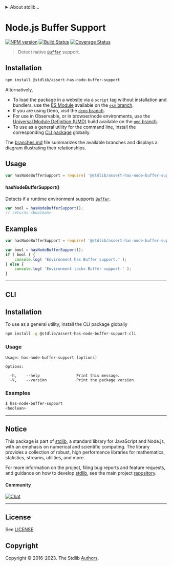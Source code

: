 <!--

@license Apache-2.0

Copyright (c) 2018 The Stdlib Authors.

Licensed under the Apache License, Version 2.0 (the "License");
you may not use this file except in compliance with the License.
You may obtain a copy of the License at

   http://www.apache.org/licenses/LICENSE-2.0

Unless required by applicable law or agreed to in writing, software
distributed under the License is distributed on an "AS IS" BASIS,
WITHOUT WARRANTIES OR CONDITIONS OF ANY KIND, either express or implied.
See the License for the specific language governing permissions and
limitations under the License.

-->


<details>
  <summary>
    About stdlib...
  </summary>
  <p>We believe in a future in which the web is a preferred environment for numerical computation. To help realize this future, we've built stdlib. stdlib is a standard library, with an emphasis on numerical and scientific computation, written in JavaScript (and C) for execution in browsers and in Node.js.</p>
  <p>The library is fully decomposable, being architected in such a way that you can swap out and mix and match APIs and functionality to cater to your exact preferences and use cases.</p>
  <p>When you use stdlib, you can be absolutely certain that you are using the most thorough, rigorous, well-written, studied, documented, tested, measured, and high-quality code out there.</p>
  <p>To join us in bringing numerical computing to the web, get started by checking us out on <a href="https://github.com/stdlib-js/stdlib">GitHub</a>, and please consider <a href="https://opencollective.com/stdlib">financially supporting stdlib</a>. We greatly appreciate your continued support!</p>
</details>

# Node.js Buffer Support

[![NPM version][npm-image]][npm-url] [![Build Status][test-image]][test-url] [![Coverage Status][coverage-image]][coverage-url] <!-- [![dependencies][dependencies-image]][dependencies-url] -->

> Detect native [`Buffer`][node-buffer] support.

<section class="installation">

## Installation

```bash
npm install @stdlib/assert-has-node-buffer-support
```

Alternatively,

-   To load the package in a website via a `script` tag without installation and bundlers, use the [ES Module][es-module] available on the [`esm` branch][esm-url].
-   If you are using Deno, visit the [`deno` branch][deno-url].
-   For use in Observable, or in browser/node environments, use the [Universal Module Definition (UMD)][umd] build available on the [`umd` branch][umd-url].
-   To use as a general utility for the command line, install the corresponding [CLI package][cli-section] globally.

The [branches.md][branches-url] file summarizes the available branches and displays a diagram illustrating their relationships.

</section>

<section class="usage">

## Usage

```javascript
var hasNodeBufferSupport = require( '@stdlib/assert-has-node-buffer-support' );
```

#### hasNodeBufferSupport()

Detects if a runtime environment supports [`Buffer`][node-buffer].

```javascript
var bool = hasNodeBufferSupport();
// returns <boolean>
```

</section>

<!-- /.usage -->

<section class="examples">

## Examples

<!-- eslint no-undef: "error" -->

```javascript
var hasNodeBufferSupport = require( '@stdlib/assert-has-node-buffer-support' );

var bool = hasNodeBufferSupport();
if ( bool ) {
    console.log( 'Environment has Buffer support.' );
} else {
    console.log( 'Environment lacks Buffer support.' );
}
```

</section>

<!-- /.examples -->

* * *

<section class="cli">

## CLI

<section class="installation">

## Installation

To use as a general utility, install the CLI package globally

```bash
npm install -g @stdlib/assert-has-node-buffer-support-cli
```

</section>

<!-- CLI usage documentation. -->

<section class="usage">

### Usage

```text
Usage: has-node-buffer-support [options]

Options:

  -h,    --help                Print this message.
  -V,    --version             Print the package version.
```

</section>

<!-- /.usage -->

<section class="examples">

### Examples

```bash
$ has-node-buffer-support
<boolean>
```

</section>

<!-- /.examples -->

</section>

<!-- /.cli -->

<!-- Section for related `stdlib` packages. Do not manually edit this section, as it is automatically populated. -->

<section class="related">

</section>

<!-- /.related -->

<!-- Section for all links. Make sure to keep an empty line after the `section` element and another before the `/section` close. -->


<section class="main-repo" >

* * *

## Notice

This package is part of [stdlib][stdlib], a standard library for JavaScript and Node.js, with an emphasis on numerical and scientific computing. The library provides a collection of robust, high performance libraries for mathematics, statistics, streams, utilities, and more.

For more information on the project, filing bug reports and feature requests, and guidance on how to develop [stdlib][stdlib], see the main project [repository][stdlib].

#### Community

[![Chat][chat-image]][chat-url]

---

## License

See [LICENSE][stdlib-license].


## Copyright

Copyright &copy; 2016-2023. The Stdlib [Authors][stdlib-authors].

</section>

<!-- /.stdlib -->

<!-- Section for all links. Make sure to keep an empty line after the `section` element and another before the `/section` close. -->

<section class="links">

[npm-image]: http://img.shields.io/npm/v/@stdlib/assert-has-node-buffer-support.svg
[npm-url]: https://npmjs.org/package/@stdlib/assert-has-node-buffer-support

[test-image]: https://github.com/stdlib-js/assert-has-node-buffer-support/actions/workflows/test.yml/badge.svg?branch=v0.1.0
[test-url]: https://github.com/stdlib-js/assert-has-node-buffer-support/actions/workflows/test.yml?query=branch:v0.1.0

[coverage-image]: https://img.shields.io/codecov/c/github/stdlib-js/assert-has-node-buffer-support/main.svg
[coverage-url]: https://codecov.io/github/stdlib-js/assert-has-node-buffer-support?branch=main

<!--

[dependencies-image]: https://img.shields.io/david/stdlib-js/assert-has-node-buffer-support.svg
[dependencies-url]: https://david-dm.org/stdlib-js/assert-has-node-buffer-support/main

-->

[chat-image]: https://img.shields.io/gitter/room/stdlib-js/stdlib.svg
[chat-url]: https://app.gitter.im/#/room/#stdlib-js_stdlib:gitter.im

[stdlib]: https://github.com/stdlib-js/stdlib

[stdlib-authors]: https://github.com/stdlib-js/stdlib/graphs/contributors

[cli-section]: https://github.com/stdlib-js/assert-has-node-buffer-support#cli
[cli-url]: https://github.com/stdlib-js/assert-has-node-buffer-support/tree/cli
[@stdlib/assert-has-node-buffer-support]: https://github.com/stdlib-js/assert-has-node-buffer-support/tree/main

[umd]: https://github.com/umdjs/umd
[es-module]: https://developer.mozilla.org/en-US/docs/Web/JavaScript/Guide/Modules

[deno-url]: https://github.com/stdlib-js/assert-has-node-buffer-support/tree/deno
[umd-url]: https://github.com/stdlib-js/assert-has-node-buffer-support/tree/umd
[esm-url]: https://github.com/stdlib-js/assert-has-node-buffer-support/tree/esm
[branches-url]: https://github.com/stdlib-js/assert-has-node-buffer-support/blob/main/branches.md

[stdlib-license]: https://raw.githubusercontent.com/stdlib-js/assert-has-node-buffer-support/main/LICENSE

[node-buffer]: https://nodejs.org/api/buffer.html

</section>

<!-- /.links -->
